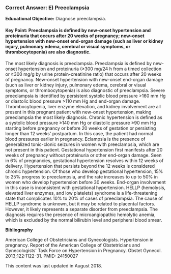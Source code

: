 
### Correct Answer: E) Preeclampsia 

**Educational Objective:** Diagnose preeclampsia.

#### **Key Point:** Preeclampsia is defined by new-onset hypertension and proteinuria that occurs after 20 weeks of pregnancy; new-onset hypertension with new-onset end-organ damage (such as liver or kidney injury, pulmonary edema, cerebral or visual symptoms, or thrombocytopenia) are also diagnostic.

The most likely diagnosis is preeclampsia. Preeclampsia is defined by new-onset hypertension and proteinuria (≥300 mg/24 h from a timed collection or ≥300 mg/g by urine protein-creatinine ratio) that occurs after 20 weeks of pregnancy. New-onset hypertension with new-onset end-organ damage (such as liver or kidney injury, pulmonary edema, cerebral or visual symptoms, or thrombocytopenia) is also diagnostic of preeclampsia. Severe preeclampsia is identified by persistent systolic blood pressure >160 mm Hg or diastolic blood pressure >110 mm Hg and end-organ damage. Thrombocytopenia, liver enzyme elevation, and kidney involvement are all present in this pregnant patient with new-onset hypertension, making preeclampsia the most likely diagnosis.
Chronic hypertension is defined as a systolic blood pressure ≥140 mm Hg or diastolic pressure ≥90 mm Hg starting before pregnancy or before 20 weeks of gestation or persisting longer than 12 weeks' postpartum. In this case, the patient had normal blood pressures earlier in pregnancy.
Eclampsia is the presence of generalized tonic-clonic seizures in women with preeclampsia, which are not present in this patient.
Gestational hypertension first manifests after 20 weeks of pregnancy without proteinuria or other end-organ damage. Seen in 6% of pregnancies, gestational hypertension resolves within 12 weeks of delivery. Hypertension that persists beyond the 12 weeks is considered chronic hypertension. Of those who develop gestational hypertension, 15% to 25% progress to preeclampsia, and the rate increases to up to 50% in women who develop hypertension before 30 weeks. End-organ involvement in this case is inconsistent with gestational hypertension.
HELLP (hemolysis, elevated liver enzymes, and low platelets) syndrome is a life-threatening state that complicates 10% to 20% of cases of preeclampsia. The cause of HELLP syndrome is unknown, but it may be related to placental factors. However, it likely represents a separate disorder from preeclampsia. The diagnosis requires the presence of microangiopathic hemolytic anemia, which is excluded by the normal bilirubin level and peripheral blood smear.

**Bibliography**

American College of Obstetricians and Gynecologists. Hypertension in pregnancy. Report of the American College of Obstetricians and Gynecologists' Task Force on Hypertension in Pregnancy. Obstet Gynecol. 2013;122:1122-31. PMID: 24150027

This content was last updated in August 2018.